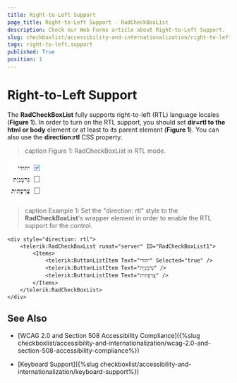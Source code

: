 ```yaml
---
title: Right-to-Left Support
page_title: Right-to-Left Support - RadCheckBoxList
description: Check our Web Forms article about Right-to-Left Support.
slug: checkboxlist/accessibility-and-internationalization/right-to-left-support
tags: right-to-left,support
published: True
position: 1
---
```


# Right-to-Left Support

The **RadCheckBoxList** fully supports right-to-left (RTL) language locales (**Figure 1**). In order to turn on the RTL support, you should set **dir=rtl to the html or body** element or at least to its parent element (**Figure 1**). You can also use the **direction:rtl** CSS property.

>caption Figure 1: RadCheckBoxList in RTL mode.

![RadCheckBoxList-rtl](images/checkboxlist-rtl.png)

>caption Example 1: Set the "direction: rtl" style to the **RadCheckBoxList**'s wrapper element in order to enable the RTL support for the control.

````ASP.NET
<div style="direction: rtl">
    <telerik:RadCheckBoxList runat="server" ID="RadCheckBoxList1">
        <Items>
            <telerik:ButtonListItem Text="יהודי" Selected="true" />
            <telerik:ButtonListItem Text="גֶרמָנִיָת" />
            <telerik:ButtonListItem Text="צָרְפָתִית" />
        </Items>
    </telerik:RadCheckBoxList>
</div>
````

## See Also

 * [WCAG 2.0 and Section 508 Accessibility Compliance]({%slug checkboxlist/accessibility-and-internationalization/wcag-2.0-and-section-508-accessibility-compliance%})

 * [Keyboard Support]({%slug checkboxlist/accessibility-and-internationalization/keyboard-support%})
